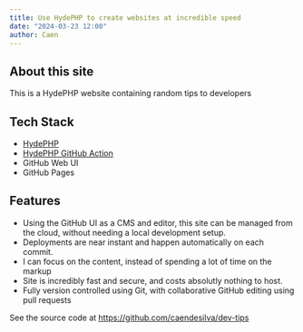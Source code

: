```yaml
---
title: Use HydePHP to create websites at incredible speed
date: "2024-03-23 12:00"
author: Caen
---
```


## About this site

This is a HydePHP website containing random tips to developers

## Tech Stack

- [HydePHP](https://github.com/hydephp/hyde)
- [HydePHP GitHub Action](https://github.com/hydephp/action)
- GitHub Web UI
- GitHub Pages

## Features

- Using the GitHub UI as a CMS and editor, this site can be managed from the cloud, without needing a local development setup.
- Deployments are near instant and happen automatically on each commit.
- I can focus on the content, instead of spending a lot of time on the markup
- Site is incredibly fast and secure, and costs absolutly nothing to host.
- Fully version controlled using Git, with collaborative GitHub editing using pull requests

See the source code at https://github.com/caendesilva/dev-tips
